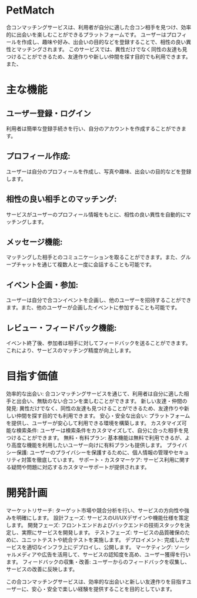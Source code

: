 # PetMatch
合コンマッチングサービスは、利用者が自分に適した合コン相手を見つけ、効率的に出会いを楽しむことができるプラットフォームです。
ユーザーはプロフィールを作成し、趣味や好み、出会いの目的などを登録することで、相性の良い異性とマッチングされます。
このサービスでは、異性だけでなく同性の友達も見つけることができるため、友達作りや新しい仲間を探す目的でも利用できます。
また、


# 主な機能
## ユーザー登録・ログイン
利用者は簡単な登録手続きを行い、自分のアカウントを作成することができます。

## プロフィール作成: 
ユーザーは自分のプロフィールを作成し、写真や趣味、出会いの目的などを登録します。

## 相性の良い相手とのマッチング: 
サービスがユーザーのプロフィール情報をもとに、相性の良い異性を自動的にマッチングします。

## メッセージ機能: 
マッチングした相手とのコミュニケーションを取ることができます。また、グループチャットを通じて複数人と一度に会話することも可能です。

## イベント企画・参加: 
ユーザーは自分で合コンイベントを企画し、他のユーザーを招待することができます。また、他のユーザーが企画したイベントに参加することも可能です。

## レビュー・フィードバック機能: 
イベント終了後、参加者は相手に対してフィードバックを送ることができます。これにより、サービスのマッチング精度が向上します。

# 目指す価値
効率的な出会い: 合コンマッチングサービスを通じて、利用者は自分に適した相手と出会い、無駄のない合コンを楽しむことができます。
新しい友達・仲間の発見: 異性だけでなく、同性の友達も見つけることができるため、友達作りや新しい仲間を探す目的でも利用できます。
安心・安全な出会い: プラットフォームを提供し、ユーザーが安心して利用できる環境を構築します。
カスタマイズ可能な検索条件: ユーザーは検索条件をカスタマイズして、自分に合った相手を見つけることができます。
無料・有料プラン: 基本機能は無料で利用できるが、より高度な機能を利用したいユーザー向けに有料プランも提供します。
プライバシー保護: ユーザーのプライバシーを保護するために、個人情報の管理やセキュリティ対策を徹底しています。
サポート・カスタマーケア: サービス利用に関する疑問や問題に対応するカスタマーサポートが提供されます。

# 開発計画
マーケットリサーチ: ターゲット市場や競合分析を行い、サービスの方向性や強みを明確にします。
設計フェーズ: サービスのUI/UXデザインや機能仕様を策定します。
開発フェーズ: フロントエンドおよびバックエンドの技術スタックを決定し、実際にサービスを開発します。
テストフェーズ: サービスの品質確保のために、ユニットテストや統合テストを実施します。
デプロイメント: 完成したサービスを適切なインフラ上にデプロイし、公開します。
マーケティング: ソーシャルメディアや広告を活用して、サービスの認知度を高め、ユーザー獲得を行います。
フィードバックの収集・改善: ユーザーからのフィードバックを収集し、サービスの改善に反映します。

この合コンマッチングサービスは、効率的な出会いと新しい友達作りを目指すユーザーに、安心・安全で楽しい経験を提供することを目的としています。
